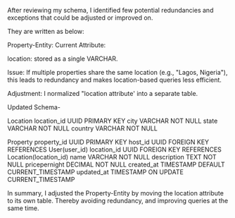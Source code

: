 After reviewing my schema, I identified few potential redundancies and exceptions that could be adjusted or improved on.

They are written as below:

Property-Entity:
Current Attribute:

location: stored as a single VARCHAR.

Issue: If multiple properties share the same location (e.g., "Lagos, Nigeria"), this leads to redundancy and makes location-based queries less efficient.

Adjustment: I normalized "location attribute' into a separate table.

Updated Schema-

Location
location_id UUID PRIMARY KEY
city VARCHAR NOT NULL
state VARCHAR NOT NULL
country VARCHAR NOT NULL

Property
property_id UUID PRIMARY KEY
host_id UUID FOREIGN KEY REFERENCES User(user_id)
location_id UUID FOREIGN KEY REFERENCES Location(location_id)
name VARCHAR NOT NULL
description TEXT NOT NULL
pricepernight DECIMAL NOT NULL
created_at TIMESTAMP DEFAULT CURRENT_TIMESTAMP
updated_at TIMESTAMP ON UPDATE CURRENT_TIMESTAMP

In summary, I adjusted the Property-Entity by moving the location attribute to its own table.
Thereby avoiding redundancy, and improving queries at the same time.